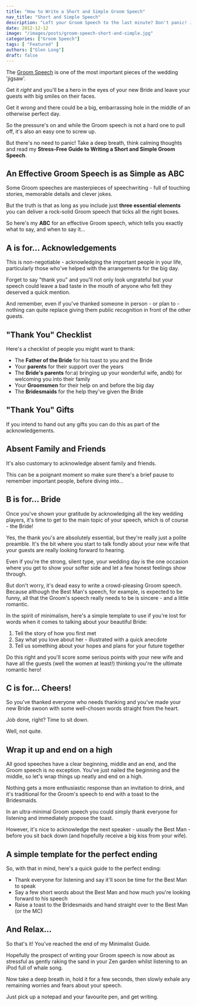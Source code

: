 ```yaml
---
title: "How to Write a Short and Simple Groom Speech"
nav_title: "Short and Simple Speech"
description: "Left your Groom Speech to the last minute? Don't panic! Just write a short and simple speech with the help of this calming guide."
date: 2012-12-12
image: "/images/posts/groom-speech-short-and-simple.jpg"
categories: ["Groom Speech"]
tags: [ "Featured" ]
authors: ["Glen Long"]
draft: false
---
```

The [Groom Speech](/groom-speech/) is one of the most important pieces of the wedding 'jigsaw'.

Get it *right* and you'll be a hero in the eyes of your new Bride and leave your guests with big smiles on their faces.

Get it *wrong* and there could be a big, embarrassing hole in the middle of an otherwise perfect day.

So the pressure's on and while the Groom speech is not a hard one to pull off, it's also an easy one to screw up.

But there's no need to panic! Take a deep breath, think calming thoughts and read my **Stress-Free Guide to Writing a Short and Simple Groom Speech**.

## An Effective Groom Speech is as Simple as ABC

Some Groom speeches are masterpieces of speechwriting - full of touching stories, memorable details and clever jokes.

But the truth is that as long as you include just **three essential elements** you can deliver a rock-solid Groom speech that ticks all the right boxes.

So here's my **ABC** for an effective Groom speech, which tells you exactly what to say, and when to say it...

## A is for... Acknowledgements

This is non-negotiable - acknowledging the important people in your life, particularly those who've helped with the arrangements for the big day.

Forget to say "thank you" and you'll not only look ungrateful but your speech could leave a bad taste in the mouth of anyone who felt they deserved a quick mention.

And remember, even if you've thanked someone in person - or plan to - nothing can quite replace giving them public recognition in front of the other guests.

## "Thank You" Checklist

Here's a checklist of people you might want to thank:

- The **Father of the Bride** for his toast to you and the Bride
- Your **parents** for their support over the years
- The **Bride's parents** for:a) bringing up your wonderful wife, andb) for welcoming you into their family
- Your **Groomsmen** for their help on and before the big day
- The **Bridesmaids** for the help they've given the Bride

## "Thank You" Gifts

If you intend to hand out any gifts you can do this as part of the acknowledgements.

## Absent Family and Friends

It's also customary to acknowledge absent family and friends.

This can be a poignant moment so make sure there's a brief pause to remember important people, before diving into...

## B is for... Bride

Once you've shown your gratitude by acknowledging all the key wedding players, it's time to get to the main topic of your speech, which is of course - the Bride!

Yes, the thank you's are absolutely essential, but they're really just a polite preamble. It's the bit where you start to talk fondly about your new wife that your guests are really looking forward to hearing.

Even if you're the strong, silent type, your wedding day is the one occasion where you get to show your softer side and let a few honest feelings show through.

But don't worry, it's dead easy to write a crowd-pleasing Groom speech. Because although the Best Man's speech, for example, is expected to be funny, all that the Groom's speech really needs to be is sincere - and a little romantic.

In the spirit of minimalism, here's a simple template to use if you're lost for words when it comes to talking about your beautiful Bride:

1. Tell the story of how you first met
2. Say what you love about her - illustrated with a quick anecdote
3. Tell us something about your hopes and plans for your future together

Do this right and you'll score some serious points with your new wife and have all the guests (well the women at least!) thinking you're the ultimate romantic hero!

## C is for... Cheers!

So you've thanked everyone who needs thanking and you've made your new Bride swoon with some well-chosen words straight from the heart.

Job done, right? Time to sit down.

Well, not quite.

## Wrap it up and end on a high

All good speeches have a clear beginning, middle and an end, and the Groom speech is no exception. You've just nailed the beginning and the middle, so let's wrap things up neatly and end on a high.

Nothing gets a more enthusiastic response than an invitation to drink, and it's traditional for the Groom's speech to end with a toast to the Bridesmaids.

In an ultra-minimal Groom speech you could simply thank everyone for listening and immediately propose the toast.

However, it's nice to acknowledge the next speaker - usually the Best Man - before you sit back down (and hopefully receive a big kiss from your wife).

## A simple template for the perfect ending

So, with that in mind, here's a quick guide to the perfect ending:

- Thank everyone for listening and say it'll soon be time for the Best Man to speak
- Say a few short words about the Best Man and how much you're looking forward to his speech
- Raise a toast to the Bridesmaids and hand straight over to the Best Man (or the MC)

## And Relax...

So that's it! You've reached the end of my Minimalist Guide.

Hopefully the prospect of writing your Groom speech is now about as stressful as gently raking the sand in your Zen garden whilst listening to an iPod full of whale song.

Now take a deep breath in, hold it for a few seconds, then slowly exhale any remaining worries and fears about your speech.

Just pick up a notepad and your favourite pen, and get writing.